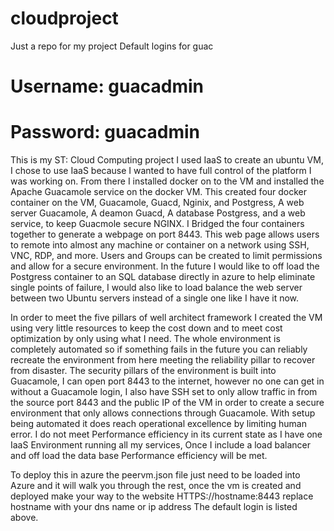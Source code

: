 # cloudproject
Just a repo for my project
Default logins for guac
#     Username: guacadmin
#     Password: guacadmin


This is my ST: Cloud Computing project
I used IaaS to create an ubuntu VM,
I chose to use IaaS because I wanted to have full control of the platform I was working on.
From there I installed docker on to the VM
and installed the Apache Guacamole service on the docker VM.
This created four docker container on the VM, Guacamole, Guacd, Nginix, and Postgress,
A web server Guacamole, A deamon Guacd, A database Postgress, and a web service, to keep Guacmole secure NGINX.
I Bridged the four containers together to generate a webpage on port 8443.
This web page allows users to remote into almost any machine or container on a network using SSH, VNC, RDP, and more.
Users and Groups can be created to limit permissions and allow for a secure environment.
In the future I would like to off load the Postgress container to an SQL database directly in azure to help eliminate single
points of failure, I would also like to load balance the web server between two Ubuntu servers instead of a single one like I
have it now.

In order to meet the five pillars of well architect framework I created the VM using very little resources to keep the cost
down and to meet cost optimization by only using what I need. The whole environment is completely automated so if something 
fails in the future you can reliably recreate the 
environment from here meeting the reliability pillar to recover from disaster. The security pillars
of the environment is built into Guacamole, I can open port 8443 to the internet, however no one can get
in without a Guacamole login, I also have SSH set to only allow traffic in from the source port 8443 and the public IP of the
VM in order to create a secure environment that only allows connections through Guacamole. With setup being automated it does 
reach operational excellence by limiting human error. I do not meet Performance efficiency in its current state as I have one 
IaaS Environment running all my services, Once I include a load balancer and off load the data base Performance efficiency will
be met.

To deploy this in azure the peervm.json file just need to be loaded into Azure and it will walk you through the rest, once the 
vm is created and deployed make your way to the website HTTPS://hostname:8443 replace hostname with your dns name or ip address
The default login is listed above.
